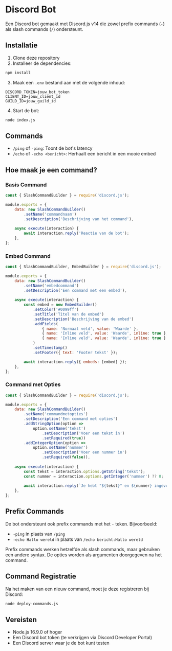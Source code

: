# Discord Bot

Een Discord bot gemaakt met Discord.js v14 die zowel prefix commands (`-`) als slash commands (`/`) ondersteunt.

## Installatie

1. Clone deze repository
2. Installeer de dependencies:
```bash
npm install
```
3. Maak een `.env` bestand aan met de volgende inhoud:
```
DISCORD_TOKEN=jouw_bot_token
CLIENT_ID=jouw_client_id
GUILD_ID=jouw_guild_id
```
4. Start de bot:
```bash
node index.js
```

## Commands
- `/ping` of `-ping`: Toont de bot's latency
- `/echo` of `-echo <bericht>`: Herhaalt een bericht in een mooie embed

## Hoe maak je een command?

### Basis Command
```javascript
const { SlashCommandBuilder } = require('discord.js');

module.exports = {
    data: new SlashCommandBuilder()
        .setName('commandnaam')
        .setDescription('Beschrijving van het command'),
    
    async execute(interaction) {
        await interaction.reply('Reactie van de bot');
    },
};
```

### Embed Command
```javascript
const { SlashCommandBuilder, EmbedBuilder } = require('discord.js');

module.exports = {
    data: new SlashCommandBuilder()
        .setName('embedcommand')
        .setDescription('Een command met een embed'),
    
    async execute(interaction) {
        const embed = new EmbedBuilder()
            .setColor('#0099ff')
            .setTitle('Titel van de embed')
            .setDescription('Beschrijving van de embed')
            .addFields(
                { name: 'Normaal veld', value: 'Waarde' },
                { name: 'Inline veld', value: 'Waarde', inline: true },
                { name: 'Inline veld', value: 'Waarde', inline: true }
            )
            .setTimestamp()
            .setFooter({ text: 'Footer tekst' });

        await interaction.reply({ embeds: [embed] });
    },
};
```

### Command met Opties
```javascript
const { SlashCommandBuilder } = require('discord.js');

module.exports = {
    data: new SlashCommandBuilder()
        .setName('commandmetopties')
        .setDescription('Een command met opties')
        .addStringOption(option =>
            option.setName('tekst')
                .setDescription('Voer een tekst in')
                .setRequired(true))
        .addIntegerOption(option =>
            option.setName('nummer')
                .setDescription('Voer een nummer in')
                .setRequired(false)),
    
    async execute(interaction) {
        const tekst = interaction.options.getString('tekst');
        const nummer = interaction.options.getInteger('nummer') ?? 0;
        
        await interaction.reply(`Je hebt "${tekst}" en ${nummer} ingevoerd!`);
    },
};
```

## Prefix Commands
De bot ondersteunt ook prefix commands met het `-` teken. Bijvoorbeeld:
- `-ping` in plaats van `/ping`
- `-echo Hallo wereld` in plaats van `/echo bericht:Hallo wereld`

Prefix commands werken hetzelfde als slash commands, maar gebruiken een andere syntax. De opties worden als argumenten doorgegeven na het command.

## Command Registratie
Na het maken van een nieuw command, moet je deze registreren bij Discord:
```bash
node deploy-commands.js
```

## Vereisten
- Node.js 16.9.0 of hoger
- Een Discord bot token (te verkrijgen via Discord Developer Portal)
- Een Discord server waar je de bot kunt testen 
